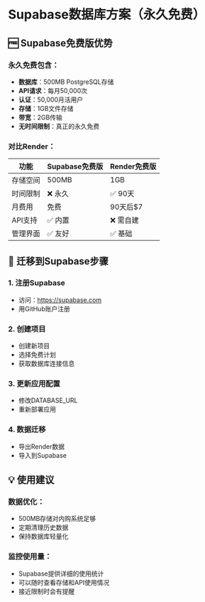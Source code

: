 # Supabase数据库方案（永久免费）

## 🆓 Supabase免费版优势

### 永久免费包含：
- **数据库**：500MB PostgreSQL存储
- **API请求**：每月50,000次
- **认证**：50,000月活用户
- **存储**：1GB文件存储
- **带宽**：2GB传输
- **无时间限制**：真正的永久免费

### 对比Render：
| 功能 | Supabase免费版 | Render免费版 |
|------|--------------|-------------|
| 存储空间 | 500MB | 1GB |
| 时间限制 | ❌ 永久 | ✅ 90天 |
| 月费用 | 免费 | 90天后$7 |
| API支持 | ✅ 内置 | ❌ 需自建 |
| 管理界面 | ✅ 友好 | ✅ 基础 |

## 🚀 迁移到Supabase步骤

### 1. 注册Supabase
- 访问：https://supabase.com
- 用GitHub账户注册

### 2. 创建项目
- 创建新项目
- 选择免费计划
- 获取数据库连接信息

### 3. 更新应用配置
- 修改DATABASE_URL
- 重新部署应用

### 4. 数据迁移
- 导出Render数据
- 导入到Supabase

## 💡 使用建议

### 数据优化：
- 500MB存储对内购系统足够
- 定期清理历史数据
- 保持数据库轻量化

### 监控使用量：
- Supabase提供详细的使用统计
- 可以随时查看存储和API使用情况
- 接近限制时会有提醒
